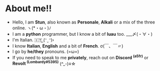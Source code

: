 
# About me!!

- Hello, I am **Stun**, also known as **Personale**, **Alkali** or a mix of the three online. ヽ(*・ω・)ﾉ
- I am a **python** programmer, but I know a bit of **luau** too. 	___〆(・∀・)
- I'm Italian. 🇮🇹͜ (ᵔ ̮ ᵔ)›
- I know **Italian**, **English** and a bit of **French**. σ(￣、￣〃)
- I go by **he/they** pronouns. (=ω=)
- If you need to speak to me **privately**, reach out on **Discord <sup>(a5fr)</sup>** or **Revolt <sup>(Lombardy#5395)</sup>** (^_-)≡☆
